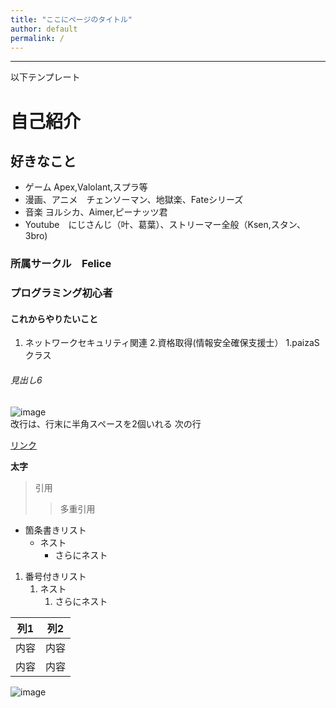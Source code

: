 ```yaml
---
title: "ここにページのタイトル"
author: default
permalink: /
---
```







---

以下テンプレート

# 自己紹介
## 好きなこと
- ゲーム   Apex,Valolant,スプラ等
- 漫画、アニメ　チェンソーマン、地獄楽、Fateシリーズ
- 音楽      ヨルシカ、Aimer,ピーナッツ君
- Youtube　にじさんじ（叶、葛葉）、ストリーマー全般（Ksen,スタン、3bro)
### 所属サークル　Felice
### プログラミング初心者
#### これからやりたいこと
1. ネットワークセキュリティ関連
2.資格取得(情報安全確保支援士）
1.paizaSクラス
###### 見出し6

![image](https://www.google.co.jp/url?sa=i&url=https%3A%2F%2Fwww.youtube.com%2Fchannel%2FUCspv01oxUFf_MTSipURRhkA&psig=AOvVaw2pIr593VU-fJN8NnopRmTl&ust=1683110147126000&source=images&cd=vfe&ved=0CA4QjRxqFwoTCIDYkoa41v4CFQAAAAAdAAAAABAP)  
改行は、行末に半角スペースを2個いれる
次の行

[リンク](https://www.google.co.jp/)

**太字**

> 引用
>> 多重引用


- 箇条書きリスト
  - ネスト
    - さらにネスト


1. 番号付きリスト
   1. ネスト
      1. さらにネスト


| 列1  | 列2  |
|-----|-----|
| 内容  | 内容  |
| 内容  | 内容  |

![image](/GHPages_WebSite/assets/images/logo-150.png)
